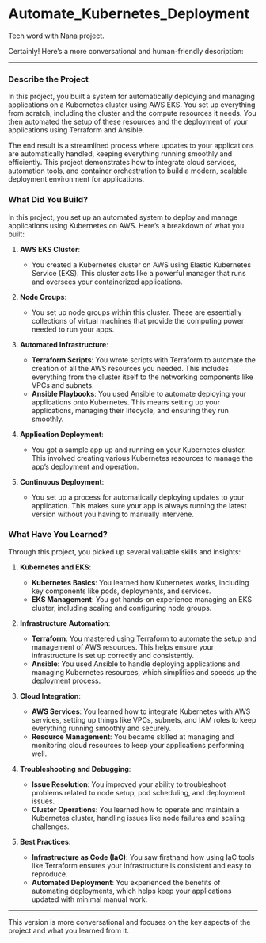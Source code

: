 # Automate_Kubernetes_Deployment
Tech word with Nana project.

Certainly! Here’s a more conversational and human-friendly description:

---
### Describe the Project

In this project, you built a system for automatically deploying and managing applications on a Kubernetes cluster using AWS EKS. You set up everything from scratch, including the cluster and the compute resources it needs. You then automated the setup of these resources and the deployment of your applications using Terraform and Ansible. 

The end result is a streamlined process where updates to your applications are automatically handled, keeping everything running smoothly and efficiently. This project demonstrates how to integrate cloud services, automation tools, and container orchestration to build a modern, scalable deployment environment for applications.

### What Did You Build?

In this project, you set up an automated system to deploy and manage applications using Kubernetes on AWS. Here’s a breakdown of what you built:

1. **AWS EKS Cluster**: 
   - You created a Kubernetes cluster on AWS using Elastic Kubernetes Service (EKS). This cluster acts like a powerful manager that runs and oversees your containerized applications.

2. **Node Groups**: 
   - You set up node groups within this cluster. These are essentially collections of virtual machines that provide the computing power needed to run your apps.

3. **Automated Infrastructure**:
   - **Terraform Scripts**: You wrote scripts with Terraform to automate the creation of all the AWS resources you needed. This includes everything from the cluster itself to the networking components like VPCs and subnets.
   - **Ansible Playbooks**: You used Ansible to automate deploying your applications onto Kubernetes. This means setting up your applications, managing their lifecycle, and ensuring they run smoothly.

4. **Application Deployment**:
   - You got a sample app up and running on your Kubernetes cluster. This involved creating various Kubernetes resources to manage the app’s deployment and operation.

5. **Continuous Deployment**:
   - You set up a process for automatically deploying updates to your application. This makes sure your app is always running the latest version without you having to manually intervene.

### What Have You Learned?

Through this project, you picked up several valuable skills and insights:

1. **Kubernetes and EKS**:
   - **Kubernetes Basics**: You learned how Kubernetes works, including key components like pods, deployments, and services.
   - **EKS Management**: You got hands-on experience managing an EKS cluster, including scaling and configuring node groups.

2. **Infrastructure Automation**:
   - **Terraform**: You mastered using Terraform to automate the setup and management of AWS resources. This helps ensure your infrastructure is set up correctly and consistently.
   - **Ansible**: You used Ansible to handle deploying applications and managing Kubernetes resources, which simplifies and speeds up the deployment process.

3. **Cloud Integration**:
   - **AWS Services**: You learned how to integrate Kubernetes with AWS services, setting up things like VPCs, subnets, and IAM roles to keep everything running smoothly and securely.
   - **Resource Management**: You became skilled at managing and monitoring cloud resources to keep your applications performing well.

4. **Troubleshooting and Debugging**:
   - **Issue Resolution**: You improved your ability to troubleshoot problems related to node setup, pod scheduling, and deployment issues.
   - **Cluster Operations**: You learned how to operate and maintain a Kubernetes cluster, handling issues like node failures and scaling challenges.

5. **Best Practices**:
   - **Infrastructure as Code (IaC)**: You saw firsthand how using IaC tools like Terraform ensures your infrastructure is consistent and easy to reproduce.
   - **Automated Deployment**: You experienced the benefits of automating deployments, which helps keep your applications updated with minimal manual work.


---

This version is more conversational and focuses on the key aspects of the project and what you learned from it.
